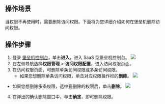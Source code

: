 ## 操作场景
当权限不再使用时，需要删除访问权限。下面将为您详细介绍如何在堡垒机删除访问权限。

## 操作步骤
1. 登录 [堡垒机控制台](https://console.cloud.tencent.com/dsgc/bh)，单击**进入**，进入 SaaS 型堡垒机控制台。
![](https://main.qcloudimg.com/raw/e3215ca72923359dac830a2251e8d535.png)
2. 在左侧导航选择**权限管理** > **访问权限配置**，进入访问权限页面。
3. 在访问权限页面，可删除单条访问权限或多条访问权限。
   - 如果您想删除单条访问权限，单击对应权限操作栏的**删除**。
  ![](https://main.qcloudimg.com/raw/4e52e2f93d733c38d7e509cd94a6ea5e.png)
 - 如果您想删除多条权限，选中要删除的权限后，单击**删除**。
	![](https://main.qcloudimg.com/raw/220b59f0365b086738983ab3ce984c94.png)
4. 在弹出的确认删除窗口中，单击**确定**，即可删除权限。
